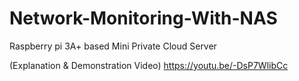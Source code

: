 # Network-Monitoring-With-NAS
Raspberry pi 3A+ based Mini Private Cloud Server

 (Explanation & Demonstration Video)
 https://youtu.be/-DsP7WlibCc
